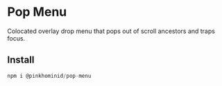 # Pop Menu

Colocated overlay drop menu that pops out of scroll ancestors and traps focus.

## Install

```js
npm i @pinkhominid/pop-menu
```
